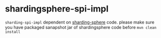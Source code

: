 # shardingsphere-spi-impl
`sharding-spi-impl` dependent on [sharding-sphere](https://github.com/apache/incubator-shardingsphere) code.
please make sure you have packaged sanapshot jar of shardingsphere code before `mvn clean install`
